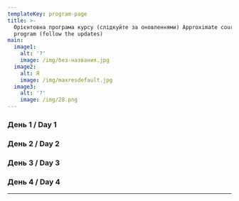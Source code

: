 ```yaml
---
templateKey: program-page
title: >-
  Орієнтовна програма курсу (слідкуйте за оновленнями) Approximate cource
  program (follow the updates)
main:
  image1:
    alt: '?'
    image: /img/без-названия.jpg
  image2:
    alt: Я
    image: /img/maxresdefault.jpg
  image3:
    alt: '?'
    image: /img/28.png
---
```

### День 1 / Day 1

### День 2 / Day 2

### День 3 / Day 3

### День 4 / Day 4

****
